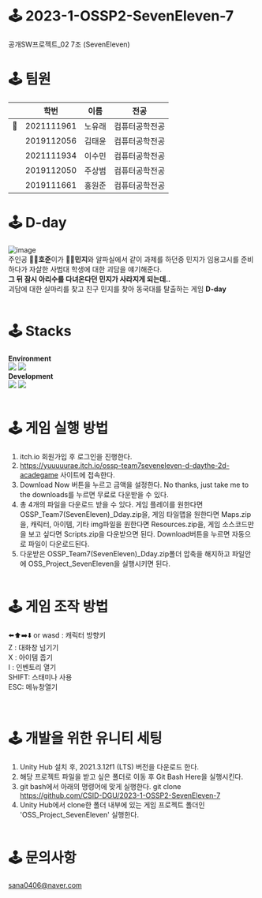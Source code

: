 # 🕹 2023-1-OSSP2-SevenEleven-7
공개SW프로젝트_02 7조 (SevenEleven)  

# 🕹 팀원
| | 학번       | 이름   |  전공     |
|-- | ---------- | ------ |---------- |
|👑 | 2021111961 | 노유래 | 컴퓨터공학전공  |
| | 2019112056 | 김태윤 | 컴퓨터공학전공  |
| | 2021111934 | 이수민 | 컴퓨터공학전공 |
| | 2019112050 | 주상범 | 컴퓨터공학전공 |
| | 2019111661 | 홍원준 | 컴퓨터공학전공 |  

# 🕹 D-day
![image](https://github.com/CSID-DGU/2023-1-OSSP2-SevenEleven-7/assets/127471190/75d4ede8-7e15-46b7-8316-66948f0770a7)  
주인공 **👨‍💻호준**이가 **👩‍💻민지**와 알파실에서 같이 과제를 하던중 민지가 임용고시를 준비하다가 자살한 사범대 학생에 대한 괴담을 얘기해준다.  
**그 뒤 잠시 아리수를 다녀온다던 민지가 사라지게 되는데..**  
괴담에 대한 실마리를 찾고 친구 민지를 찾아 동국대를 탈출하는 게임 **D-day**
<br/></br>
# 🕹 Stacks
**Environment**  
<img src="https://img.shields.io/badge/github-%23121011.svg?style=for-the-badge&logo=github&logoColor=white">
<img src="https://img.shields.io/badge/Notion-%23000000.svg?style=for-the-badge&logo=notion&logoColor=white">  
**Development**  
<img src="https://img.shields.io/badge/unity-%23000000.svg?style=for-the-badge&logo=unity&logoColor=white">
<img src="https://img.shields.io/badge/c%23-%23239120.svg?style=for-the-badge&logo=c-sharp&logoColor=white">
<br/></br>
# 🕹 게임 실행 방법
1. itch.io 회원가입 후 로그인을 진행한다.
2. https://yuuuuurae.itch.io/ossp-team7seveneleven-d-daythe-2d-acadegame 사이트에 접속한다.
3. Download Now 버튼을 누르고 금액을 설정한다. No thanks, just take me to the downloads를 누르면 무료로 다운받을 수 있다.
4. 총 4개의 파일을 다운로드 받을 수 있다. 게임 플레이를 원한다면 OSSP_Team7(SevenEleven)_Dday.zip을, 게임 타일맵을 원한다면 Maps.zip을, 캐릭터, 아이템, 기타 img파일을 원한다면 Resources.zip을, 게임 소스코드만을 보고 싶다면 Scripts.zip을 다운받으면 된다. Download버튼을 누르면 자동으로 파일이 다운로드된다.
5. 다운받은 OSSP_Team7(SevenEleven)_Dday.zip폴더 압축을 해지하고 파일안에 OSS_Project_SevenEleven을 실행시키면 된다. 
<br/></br>
# 🕹 게임 조작 방법
⬅️⬆️➡️⬇️ or wasd : 캐릭터 방향키  
Z : 대화창 넘기기  
X : 아이템 줍기  
I : 인벤토리 열기  
SHIFT: 스태미나 사용  
ESC: 메뉴창열기  
<br/></br>
# 🕹 개발을 위한 유니티 세팅
1. Unity Hub 설치 후, 2021.3.12f1 (LTS) 버전을 다운로드 한다.
2. 해당 프로젝트 파일을 받고 싶은 폴더로 이동 후 Git Bash Here을 실행시킨다.
3. git bash에서 아래의 명령어에 맞게 실행한다.
git clone https://github.com/CSID-DGU/2023-1-OSSP2-SevenEleven-7
4. Unity Hub에서 clone한 폴더 내부에 있는 게임 프로젝트 폴더인 'OSS_Project_SevenEleven' 실행한다.
<br/></br>
# 🕹 문의사항
sana0406@naver.com
